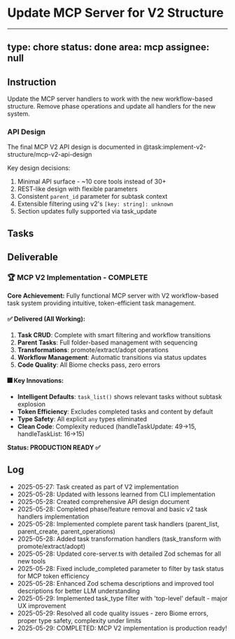 # Update MCP Server for V2 Structure

---
type: chore
status: done
area: mcp
assignee: null
---


## Instruction
Update the MCP server handlers to work with the new workflow-based structure. Remove phase operations and update all handlers for the new system.

### API Design
The final MCP V2 API design is documented in @task:implement-v2-structure/mcp-v2-api-design

Key design decisions:
1. Minimal API surface - ~10 core tools instead of 30+
2. REST-like design with flexible parameters
3. Consistent `parent_id` parameter for subtask context
4. Extensible filtering using v2's `[key: string]: unknown`
5. Section updates fully supported via task_update

## Tasks

## Deliverable
### 🏆 MCP V2 Implementation - COMPLETE

**Core Achievement:** Fully functional MCP server with V2 workflow-based task system providing intuitive, token-efficient task management.

#### ✅ Delivered (All Working):

1. **Task CRUD**: Complete with smart filtering and workflow transitions
2. **Parent Tasks**: Full folder-based management with sequencing
3. **Transformations**: promote/extract/adopt operations
4. **Workflow Management**: Automatic transitions via status updates
5. **Code Quality**: All Biome checks pass, zero errors

#### 🎆 Key Innovations:
- **Intelligent Defaults**: `task_list()` shows relevant tasks without subtask explosion
- **Token Efficiency**: Excludes completed tasks and content by default
- **Type Safety**: All explicit `any` types eliminated
- **Clean Code**: Complexity reduced (handleTaskUpdate: 49→15, handleTaskList: 16→15)

**Status: PRODUCTION READY ✅**

## Log
- 2025-05-27: Task created as part of V2 implementation
- 2025-05-28: Updated with lessons learned from CLI implementation
- 2025-05-28: Created comprehensive API design document
- 2025-05-28: Completed phase/feature removal and basic v2 task handlers implementation
- 2025-05-28: Implemented complete parent task handlers (parent_list, parent_create, parent_operations)
- 2025-05-28: Added task transformation handlers (task_transform with promote/extract/adopt)
- 2025-05-28: Updated core-server.ts with detailed Zod schemas for all new tools
- 2025-05-28: Fixed include_completed parameter to filter by task status for MCP token efficiency
- 2025-05-28: Enhanced Zod schema descriptions and improved tool descriptions for better LLM understanding
- 2025-05-29: Implemented task_type filter with 'top-level' default - major UX improvement
- 2025-05-29: Resolved all code quality issues - zero Biome errors, proper type safety, complexity under limits
- 2025-05-29: COMPLETED: MCP V2 implementation is production ready!
